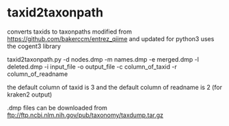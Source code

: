 # taxid2taxonpath
converts taxids to taxonpaths
modified from https://github.com/bakerccm/entrez_qiime and updated for python3
uses the cogent3 library

taxid2taxonpath.py 
-d nodes.dmp
-m names.dmp 
-e merged.dmp 
-l deleted.dmp 
-i input_file 
-o output_file 
-c column_of_taxid 
-r column_of_readname


the default column of taxid is 3 and the default column of readname is 2 (for kraken2 output)


.dmp files can be downloaded from ftp://ftp.ncbi.nlm.nih.gov/pub/taxonomy/taxdump.tar.gz
